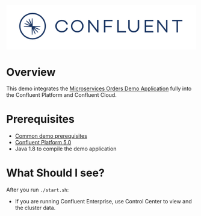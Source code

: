 ![image](../images/confluent-logo-300-2.png)

# Overview

This demo integrates the [Microservices Orders Demo Application](https://github.com/confluentinc/kafka-streams-examples/tree/5.0.x/src/main/java/io/confluent/examples/streams/microservices) fully into the Confluent Platform and Confluent Cloud.

# Prerequisites

* [Common demo prerequisites](https://github.com/confluentinc/quickstart-demos#prerequisites)
* [Confluent Platform 5.0](https://www.confluent.io/download/)
* Java 1.8 to compile the demo application

# What Should I see?

After you run `./start.sh`:

* If you are running Confluent Enterprise, use Control Center to view and the cluster data.

